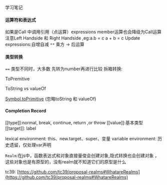 学习笔记
#### 运算符和表达式
如果是Call 中调用引用（点运算）expressions member运算也会降级为Call运算
注意Left Handside 和 Right Handside ,eg:a.b = c  a + b = c
Update expressions:自增自减
`**` 乘方 -> 后运算  
#### 类型转换
`==` 类型不同时，大多数 先转为number再进行比较
拆箱转换:

ToPremitive

ToString vs valueOf

[Symbol.toPrimitive](https://developer.mozilla.org/zh-CN/docs/Web/JavaScript/Reference/Global_Objects/Symbol/toPrimitive) (忽略toString 和 valueOf)

#### Completion Record
[[type]]:normal, break, continue, return ,or throw
[[value]]:基本类型
[[target]]: label

lexical environment: this、new.target、super、变量
variable environment: 历史遗留，仅处理var声明

`Realm`:在js中，函数表达式和对象直接量俊会创建对象,隐式转换也会创建对象 ，这些对象也是有原型的，没有realm就不知道它们的原型是什么

tc39: [https://github.com/tc39/proposal-realms#WhatareRealms](https://github.com/tc39/proposal-realms#WhatareRealms)